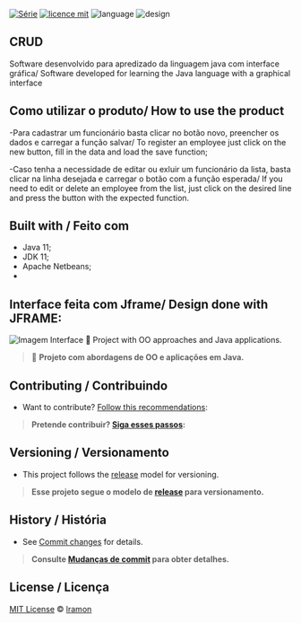 [![Série](https://img.shields.io/badge/lramon2001-CRUD-orange)](https://github.com/lramon2001/DesafioZetta)
[![licence mit](https://img.shields.io/badge/licence-MIT-purple.svg)](https://github.com/lramon2001/DesafioZetta/blob/main/LICENSE)
![language](https://img.shields.io/badge/languaqe-java-blue)
![design](https://img.shields.io/badge/view-jframe-green)

## CRUD 
Software desenvolvido para apredizado da linguagem java com interface gráfica/ Software developed for learning the Java language with a graphical interface

## Como utilizar o produto/ How to use the product
-Para cadastrar um funcionário basta clicar no botão novo, preencher os dados e carregar a função salvar/
To register an employee just click on the new button, fill in the data and load the save function;

-Caso tenha a necessidade de editar ou exluir um funcionário da lista, basta clicar na linha desejada e carregar o botão com a função esperada/
If you need to edit or delete an employee from the list, just click on the desired line and press the button with the expected function.

## Built with / Feito com
- Java 11;
- JDK 11;
- Apache Netbeans;
- 
## Interface feita com Jframe/ Design done with JFRAME:
![Imagem Interface](https://github.com/lramon2001/DesafioZetta/blob/master/Interface.png)
:rocket: Project with OO approaches and Java applications. 

> :rocket: **Projeto com abordagens de OO e aplicações em Java.**

## Contributing / Contribuindo

- Want to contribute? [Follow this recommendations](./CONTRIBUTING.md):  

> **Pretende contribuir? [Siga esses passos](./CONTRIBUTING.md):**


## Versioning / Versionamento
- This project follows the [release](https://github.com/lramon2001/DesafioZetta/releases/tag/DesafioZettav1.0) model for versioning.


> **Esse projeto segue o modelo de [release](https://github.com/lramon2001/DesafioZetta/releases/tag/DesafioZettav1.0) para versionamento.**

## History / História
- See [Commit changes](https://github.com/lramon2001/DesafioZetta/commits/main) for details.

> **Consulte [Mudanças de commit](https://github.com/lramon2001/DesafioZetta/commits/main) para obter detalhes.**

## License / Licença
[MIT License](https://github.com/lramon2001/DesafioZetta/blob/master/LICENSE) © [lramon](https://github.com/lramon2001)
